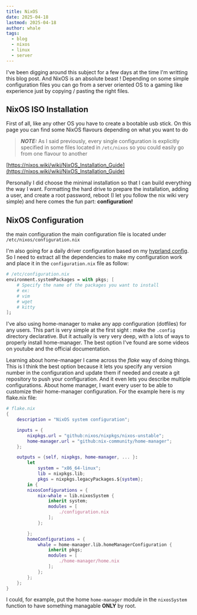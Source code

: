 ```yaml
---
title: NixOS
date: 2025-04-18
lastmod: 2025-04-18
author: whale
tags:
  - blog
  - nixos
  - linux
  - server
---
```

I've been digging around this subject for a few days at the time I'm writting this blog post. And NixOS is an absolute beast ! Depending on some simple configuration files you can go from a server oriented OS to a gaming like experience just by copying / pasting the right files.

## NixOS ISO Installation

First of all, like any other OS you have to create a bootable usb stick. On this page you can find some NixOS flavours depending on what you want to do 

> __*NOTE:*__ As I said previously, every single configuration is explicitly specified in some files located in `/etc/nixos` so you could easily go from one flavour to another

[https://nixos.wiki/wiki/NixOS_Installation_Guide](https://nixos.wiki/wiki/NixOS_Installation_Guide)

Personally I did choose the minimal installation so that I can build everything the way I want. Formatting the hard drive to prepare the installation, adding a user, and create a root password, reboot (I let you follow the nix wiki very simple) and here comes the fun part: **configuration!**

## NixOS Configuration

the main configuration the main configuration file is located under `/etc/nixos/configuration.nix`

I'm also going for a daily driver configuration based on my [hyprland config](/content/posts/Fedora.md). So I need to extract all the dependencies to make my configuration work and place it in the `configuration.nix` file as follow:

```nix
# /etc/configuration.nix
environment.systemPackages = with pkgs; [
	# Specify the name of the packages you want to install
	# ex:
	# vim
	# wget
	# kitty
];
```

I've also using home-manager to make any app configuration (dotfiles) for any users. This part is very simple at the first sight : make the `.config` directory declarative. But it actually is very very deep, with a lots of ways to properly install home-manager. The best option I've found are some videos on youtube and the official documentation.

Learning about home-manager I came across the _flake_ way of doing things. This is I think the best option because it lets you specify any version number in the configuration and update them if needed and create a git repository to push your configuration. And it even lets you describe multiple configurations. About home manager, I want every user to be able to customize their home-manager configuration. For the example here is my flake.nix file:

```nix
# flake.nix
{
	description = "NixOS system configuration";

	inputs = {
		nixpkgs.url = "github:nixos/nixpkgs/nixos-unstable";
		home-manager.url = "github:nix-community/home-manager";
	};

	outputs = {self, nixpkgs, home-manager, ... }:
		let
			system = "x86_64-linux";
			lib = nixpkgs.lib;
			pkgs = nixpkgs.legacyPackages.${system};
		in {
		nixosConfigurations = {
			nix-whale = lib.nixosSystem {
				inherit system;
				modules = [
					./configuration.nix
				];
			};

		};
		homeConfigurations = {
			whale = home-manager.lib.homeManagerConfiguration {
				inherit pkgs;
				modules = [
					./home-manager/home.nix
				];
			};
		};
	};
}
```

I could, for example, put the home `home-manager` module in the `nixosSystem` function to have something managable **ONLY** by root.